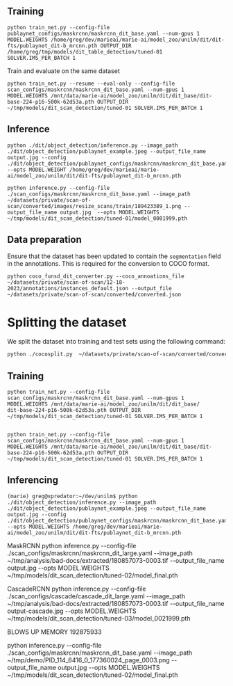 ## Training

```shell
python train_net.py --config-file publaynet_configs/maskrcnn/maskrcnn_dit_base.yaml --num-gpus 1 MODEL.WEIGHTS /home/greg/dev/marieai/marie-ai/model_zoo/unilm/dit/dit-fts/publaynet_dit-b_mrcnn.pth OUTPUT_DIR /home/greg/tmp/models/dit_table_detection/tuned-01 SOLVER.IMS_PER_BATCH 1
```

Train and evaluate on the same dataset
```shell
python train_net.py --resume --eval-only --config-file scan_configs/maskrcnn/maskrcnn_dit_base.yaml --num-gpus 1 MODEL.WEIGHTS /mnt/data/marie-ai/model_zoo/unilm/dit/dit_base/dit-base-224-p16-500k-62d53a.pth OUTPUT_DIR ~/tmp/models/dit_scan_detection/tuned-01 SOLVER.IMS_PER_BATCH 1 
```



## Inference

```shell
python ./dit/object_detection/inference.py --image_path ./dit/object_detection/publaynet_example.jpeg --output_file_name output.jpg --config ./dit/object_detection/publaynet_configs/maskrcnn/maskrcnn_dit_base.yaml --opts MODEL.WEIGHT /home/greg/dev/marieai/marie-ai/model_zoo/unilm/dit/dit-fts/publaynet_dit-b_mrcnn.pth
```

```shell
python inference.py --config-file ./scan_configs/maskrcnn/maskrcnn_dit_base.yaml --image_path ~/datasets/private/scan-of-scan/converted/images/resize_scans/train/189423389_1.png --output_file_name output.jpg  --opts MODEL.WEIGHTS ~/tmp/models/dit_scan_detection/tuned-01/model_0001999.pth
```


## Data preparation


Ensure that the dataset has been updated to contain the `segmentation` field in the annotations. This is required for the conversion to COCO format.


```shell
python coco_funsd_dit_converter.py --coco_annoations_file ~/datasets/private/scan-of-scan/12-18-2023/annotations/instances_default.json --output_file ~/datasets/private/scan-of-scan/converted/converted.json

```

Splitting the dataset
=====================
We split the dataset into training and test sets using the following command:

```bash
python ./cocosplit.py  ~/datasets/private/scan-of-scan/converted/converted.json ~/datasets/private/scan-of-scan/converted/instances_training.json ~/datasets/private/scan-of-scan/converted/instances_test.json -s .8
```



## Training

```shell
python train_net.py --config-file scan_configs/maskrcnn/maskrcnn_dit_base.yaml --num-gpus 1 MODEL.WEIGHTS /mnt/data/marie-ai/model_zoo/unilm/dit/dit_base/
dit-base-224-p16-500k-62d53a.pth OUTPUT_DIR ~/tmp/models/dit_scan_detection/tuned-01 SOLVER.IMS_PER_BATCH 1


python train_net.py --config-file scan_configs/maskrcnn/maskrcnn_dit_base.yaml --num-gpus 1 MODEL.WEIGHTS /mnt/data/marie-ai/model_zoo/unilm/dit/dit_base/dit-base-224-p16-500k-62d53a.pth OUTPUT_DIR ~/tmp/models/dit_scan_detection/tuned-01 SOLVER.IMS_PER_BATCH 1
```

## Inferencing

```shell
(marie) greg@xpredator:~/dev/unilm$ python ./dit/object_detection/inference.py --image_path ./dit/object_detection/publaynet_example.jpeg --output_file_name output.jpg --config ./dit/object_detection/publaynet_configs/maskrcnn/maskrcnn_dit_base.yaml --opts MODEL.WEIGHTS /home/greg/dev/marieai/marie-ai/model_zoo/unilm/dit/dit-fts/publaynet_dit-b_mrcnn.pth

```

MaskRCNN
python inference.py --config-file ./scan_configs/maskrcnn/maskrcnn_dit_large.yaml --image_path ~/tmp/analysis/bad-docs/extracted/180857073-0003.tif  --output_file_name output.jpg --opts MODEL.WEIGHTS ~/tmp/models/dit_scan_detection/tuned-02/model_final.pth 


CascadeRCNN
python inference.py --config-file ./scan_configs/cascade/cascade_dit_large.yaml --image_path ~/tmp/analysis/bad-docs/extracted/180857073-0003.tif  --output_file_name output-cascade.jpg --opts MODEL.WEIGHTS ~/tmp/models/dit_scan_detection/tuned-03/model_0021999.pth 



BLOWS UP MEMORY
192875933 


python inference.py --config-file ./scan_configs/maskrcnn/maskrcnn_dit_base.yaml --image_path ~/tmp/demo/PID_114_6416_0_177360024_page_0003.png  --output_file_name output.jpg --opts MODEL.WEIGHTS ~/tmp/models/dit_scan_detection/tuned-02/model_final.pth 